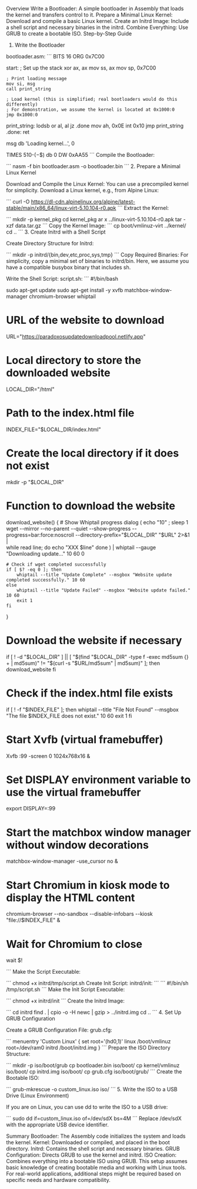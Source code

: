 Overview
Write a Bootloader: A simple bootloader in Assembly that loads the kernel and transfers control to it.
Prepare a Minimal Linux Kernel: Download and compile a basic Linux kernel.
Create an Initrd Image: Include a shell script and necessary binaries in the initrd.
Combine Everything: Use GRUB to create a bootable ISO.
Step-by-Step Guide
1. Write the Bootloader

bootloader.asm:
´´´
BITS 16
ORG 0x7C00

start:
    ; Set up the stack
    xor ax, ax
    mov ss, ax
    mov sp, 0x7C00

    ; Print loading message
    mov si, msg
    call print_string

    ; Load kernel (this is simplified; real bootloaders would do this differently)
    ; For demonstration, we assume the kernel is located at 0x1000:0
    jmp 0x1000:0

print_string:
    lodsb
    or al, al
    jz .done
    mov ah, 0x0E
    int 0x10
    jmp print_string
.done:
    ret

msg db 'Loading kernel...', 0

TIMES 510-($-$$) db 0
DW 0xAA55
´´´
Compile the Bootloader:

´´´
nasm -f bin bootloader.asm -o bootloader.bin
´´´
2. Prepare a Minimal Linux Kernel

Download and Compile the Linux Kernel:
You can use a precompiled kernel for simplicity. Download a Linux kernel, e.g., from Alpine Linux:

´´´
curl -O https://dl-cdn.alpinelinux.org/alpine/latest-stable/main/x86_64/linux-virt-5.10.104-r0.apk
´´´
Extract the Kernel:

´´´
mkdir -p kernel_pkg
cd kernel_pkg
ar x ../linux-virt-5.10.104-r0.apk
tar -xzf data.tar.gz
´´´
Copy the Kernel Image:
´´´
cp boot/vmlinuz-virt ../kernel/
cd ..
´´´
3. Create Initrd with a Shell Script

Create Directory Structure for Initrd:

´´´
mkdir -p initrd/{bin,dev,etc,proc,sys,tmp}
´´´
Copy Required Binaries:
For simplicity, copy a minimal set of binaries to initrd/bin. Here, we assume you have a compatible busybox binary that includes sh.

Write the Shell Script:
script.sh:
´´´
#!/bin/bash

sudo apt-get update
sudo apt-get install -y xvfb matchbox-window-manager chromium-browser whiptail

# URL of the website to download
URL="https://paradoxosupdatedownloadpool.netlify.app"

# Local directory to store the downloaded website
LOCAL_DIR="/html"

# Path to the index.html file
INDEX_FILE="$LOCAL_DIR/index.html"

# Create the local directory if it does not exist
mkdir -p "$LOCAL_DIR"

# Function to download the website
download_website() {
    # Show Whiptail progress dialog
    (
        echo "10" ; sleep 1
        wget --mirror --no-parent --quiet --show-progress --progress=bar:force:noscroll --directory-prefix="$LOCAL_DIR" "$URL" 2>&1 | \
        while read line; do
            echo "XXX $line"
        done
    ) | whiptail --gauge "Downloading update..." 10 60 0

    # Check if wget completed successfully
    if [ $? -eq 0 ]; then
        whiptail --title "Update Complete" --msgbox "Website update completed successfully." 10 60
    else
        whiptail --title "Update Failed" --msgbox "Website update failed." 10 60
        exit 1
    fi
}

# Download the website if necessary
if [ ! -d "$LOCAL_DIR" ] || [ "$(find "$LOCAL_DIR" -type f -exec md5sum {} + | md5sum)" != "$(curl -s "$URL/md5sum" | md5sum)" ]; then
    download_website
fi

# Check if the index.html file exists
if [ ! -f "$INDEX_FILE" ]; then
    whiptail --title "File Not Found" --msgbox "The file $INDEX_FILE does not exist." 10 60
    exit 1
fi

# Start Xvfb (virtual framebuffer)
Xvfb :99 -screen 0 1024x768x16 &

# Set DISPLAY environment variable to use the virtual framebuffer
export DISPLAY=:99

# Start the matchbox window manager without window decorations
matchbox-window-manager -use_cursor no &

# Start Chromium in kiosk mode to display the HTML content
chromium-browser --no-sandbox --disable-infobars --kiosk "file://$INDEX_FILE" &

# Wait for Chromium to close
wait $!

´´´
Make the Script Executable:

´´´
chmod +x initrd/tmp/script.sh
Create Init Script:
initrd/init:
´´´
´´´
#!/bin/sh
/tmp/script.sh
´´´
Make the Init Script Executable:

´´´
chmod +x initrd/init
´´´
Create the Initrd Image:

´´´
cd initrd
find . | cpio -o -H newc | gzip > ../initrd.img
cd ..
´´´
4. Set Up GRUB Configuration

Create a GRUB Configuration File:
grub.cfg:

´´´
menuentry 'Custom Linux' {
    set root='(hd0,1)'
    linux /boot/vmlinuz root=/dev/ram0
    initrd /boot/initrd.img
}
´´´
Prepare the ISO Directory Structure:

´´´
mkdir -p iso/boot/grub
cp bootloader.bin iso/boot/
cp kernel/vmlinuz iso/boot/
cp initrd.img iso/boot/
cp grub.cfg iso/boot/grub/
´´´
Create the Bootable ISO:

´´´
grub-mkrescue -o custom_linux.iso iso/
´´´
5. Write the ISO to a USB Drive (Linux Environment)

If you are on Linux, you can use dd to write the ISO to a USB drive:

´´´
sudo dd if=custom_linux.iso of=/dev/sdX bs=4M
´´´
Replace /dev/sdX with the appropriate USB device identifier.

Summary
Bootloader: The Assembly code initializes the system and loads the kernel.
Kernel: Downloaded or compiled, and placed in the boot directory.
Initrd: Contains the shell script and necessary binaries.
GRUB Configuration: Directs GRUB to use the kernel and initrd.
ISO Creation: Combines everything into a bootable ISO using GRUB.
This setup assumes basic knowledge of creating bootable media and working with Linux tools. For real-world applications, additional steps might be required based on specific needs and hardware compatibility.

